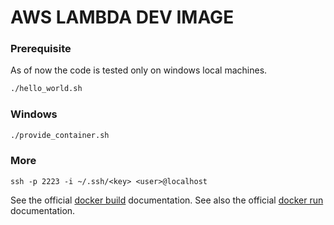# AWS LAMBDA DEV IMAGE

### Prerequisite

As of now the code is tested only on windows local machines.

```bash
./hello_world.sh
```

### Windows

```bash
./provide_container.sh
```

### More

```
ssh -p 2223 -i ~/.ssh/<key> <user>@localhost
```

See the official
[docker build](https://docs.docker.com/engine/reference/commandline/build/)
documentation.
See also the official
[docker run](https://docs.docker.com/engine/reference/commandline/run/)
documentation.
